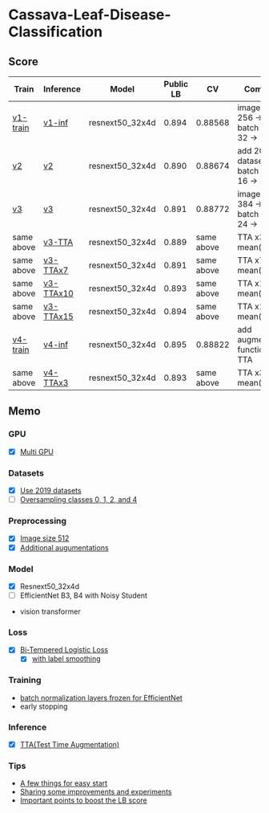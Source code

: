 # Cassava-Leaf-Disease-Classification

## Score

| Train      | Inference   | Model           | Public LB | CV         | Comment                                      |
| ---        | ---         | ---             | ---       | ---        | ---                                          |
| [v1-train] | [v1-inf]    | resnext50_32x4d | 0.894     | 0.88568    | image size: 256 -> 384, batch size: 32 -> 16 |
| [v2]       | [v2]        | resnext50_32x4d | 0.890     | 0.88674    | add 2019 dataset, batch size: 16 -> 24       |
| [v3]       | [v3]        | resnext50_32x4d | 0.891     | 0.88772    | image size: 384 -> 512, batch size: 24 -> 14 |
| same above | [v3-TTA]    | resnext50_32x4d | 0.889     | same above | TTA x3 mean()                                |
| same above | [v3-TTAx7]  | resnext50_32x4d | 0.891     | same above | TTA x7 mean()                                |
| same above | [v3-TTAx10] | resnext50_32x4d | 0.893     | same above | TTA x10 mean()                               |
| same above | [v3-TTAx15] | resnext50_32x4d | 0.894     | same above | TTA x15 mean()                               |
| [v4-train] | [v4-inf]    | resnext50_32x4d | 0.895     | 0.88822    | add augmentation functions, no TTA           |
| same above | [v4-TTAx3]  | resnext50_32x4d | 0.893     | same above | TTA x3 mean()                                |

## Memo

### GPU

- [x] [Multi GPU](https://aru47.hatenablog.com/entry/2020/11/06/225052)

### Datasets

- [x] [Use 2019 datasets](https://www.kaggle.com/piantic/train-cassava-starter-using-various-loss-funcs/notebook)
- [ ] [Oversampling classes 0, 1, 2, and 4](https://www.kaggle.com/dimitreoliveira/cassava-leaf-disease-training-with-tpu-v2-pods#Dataset-oversampled)

### Preprocessing

- [x] [Image size 512](https://www.kaggle.com/c/cassava-leaf-disease-classification/discussion/207450)
- [x] [Additional augumentations](https://www.kaggle.com/khyeh0719/pytorch-efficientnet-baseline-train-amp-aug#Define-Train\Validation-Image-Augmentations)

### Model

- [x] Resnext50_32x4d
- [ ] EfficientNet B3, B4 with Noisy Student
- vision transformer

### Loss

- [x] [Bi-Tempered Logistic Loss](https://www.kaggle.com/c/cassava-leaf-disease-classification/discussion/202017)
    - [x] [with label smoothing](https://www.kaggle.com/piantic/train-cassava-starter-using-various-loss-funcs/notebook#Bi-Tempered-Loss)

### Training

- [batch normalization layers frozen for EfficientNet](https://keras.io/examples/vision/image_classification_efficientnet_fine_tuning/#tips-for-fine-tuning-efficientnet)
- early stopping

### Inference

- [x] [TTA(Test Time Augmentation)](https://www.kaggle.com/khyeh0719/pytorch-efficientnet-baseline-inference-tta)

### Tips

- [A few things for easy start](https://www.kaggle.com/c/cassava-leaf-disease-classification/discussion/207450)
- [Sharing some improvements and experiments](https://www.kaggle.com/c/cassava-leaf-disease-classification/discussion/203594)
- [Important points to boost the LB score](https://www.kaggle.com/c/cassava-leaf-disease-classification/discussion/208402)


[v1-train]: https://github.com/IMOKURI/Cassava-Leaf-Disease-Classification/commit/59a171a0e4ee6c8d7f87a3e9248333506a466405
[v1-inf]: https://github.com/IMOKURI/Cassava-Leaf-Disease-Classification/commit/c0832c6fcb233e2d96f87335e3f663995d5a3e6f
[v2]: https://github.com/IMOKURI/Cassava-Leaf-Disease-Classification/commit/d8017ac61f1487ef9b8c167db6c7966847399673
[v3]: https://github.com/IMOKURI/Cassava-Leaf-Disease-Classification/commit/55377f11fe060e03bff0c89ff9a6b9add1f3c337
[v3-TTA]: https://github.com/IMOKURI/Cassava-Leaf-Disease-Classification/commit/8f1fbf66d74cd00e163d35d9cee717a805fcd6bd
[v3-TTAx7]: https://github.com/IMOKURI/Cassava-Leaf-Disease-Classification/commit/1863c98425e322ad2a7e0b662d0e6e1f871fc62b
[v3-TTAx10]: https://github.com/IMOKURI/Cassava-Leaf-Disease-Classification/commit/e92433fc5bd6c8a3d456586050b1a77ca1df0e17
[v3-TTAx15]: https://github.com/IMOKURI/Cassava-Leaf-Disease-Classification/commit/7297aecb96fc1630178344702f5466c50bd1c836
[v4-train]: https://github.com/IMOKURI/Cassava-Leaf-Disease-Classification/commit/c88d247a84fd424d58403437888346e458466a1c
[v4-inf]: https://github.com/IMOKURI/Cassava-Leaf-Disease-Classification/commit/da37e635677cefd6df64f5ff38d286f336af7b92
[v4-TTAx3]: https://github.com/IMOKURI/Cassava-Leaf-Disease-Classification/commit/af68da580b9ab946e423da2199adb95c8956ca43
